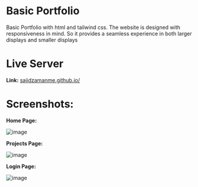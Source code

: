 # Basic Portfolio
Basic Portfolio with html and tailwind css. The website is designed with responsiveness in mind. So it provides a seamless experience in both larger displays and smaller displays<br>
# Live Server 
<b>Link:</b> [sajidzamanme.github.io/](https://sajidzamanme.github.io/)

# Screenshots:
<b>Home Page:</b>

![image](https://github.com/user-attachments/assets/41519e20-6e37-41ed-b8bc-58221e092dec)


<b>Projects Page:</b>

![image](https://github.com/user-attachments/assets/8ed31885-c5fd-4ebf-ac94-fdaf957f3fe3)


<b>Login Page:</b>

![image](https://github.com/user-attachments/assets/ea7d52c7-0d47-4b17-a721-80825dce5ba2)



